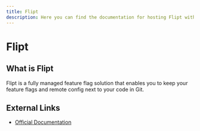 ```yaml
---
title: Flipt
description: Here you can find the documentation for hosting Flipt with Coolify.
---
```


# Flipt

## What is Flipt

Flipt is a fully managed feature flag solution that enables you to keep your feature flags and remote config next to your code in Git.

## External Links

- [Official Documentation](https://docs.flipt.io/cloud/overview?utm_source=coolify.io)
